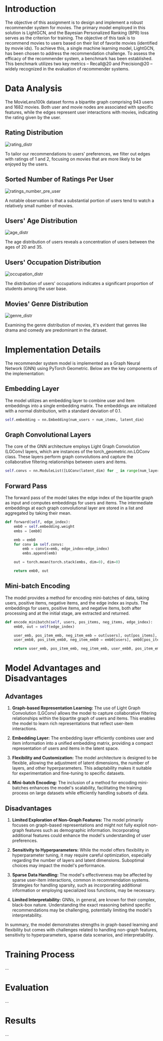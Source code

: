# Introduction

The objective of this assignment is to design and implement a robust recommender system for movies.  The primary model employed in this solution is LightGCN, and the Bayesian Personalized Ranking (BPR) loss serves as the criterion for training. The objective of this task is to recommend movies to users based on their list of favorite movies (identified by movie ids). To achieve this, a single machine learning model, LightGCN, has been chosen to address the recommendation challenge. To assess the efficacy of the recommender system, a benchmark has been established. This benchmark utilizes two key metrics – Recall@20 and Precision@20 – widely recognized in the evaluation of recommender systems.

# Data Analysis

The MovieLens100k dataset forms a bipartite graph comprising 943 users and 1682 movies. Both user and movie nodes are associated with specific features, while the edges represent user interactions with movies, indicating the rating given by the user.

## Rating Distribution

![rating_distr](./figures/rating_count.png)

To tailor our recommendations to users' preferences, we filter out edges with ratings of 1 and 2, focusing on movies that are more likely to be enjoyed by the users.

## Sorted Number of Ratings Per User

![ratings_number_pre_user](./figures/ratings_number_pre_user.png)

A notable observation is that a substantial portion of users tend to watch a relatively small number of movies.

## Users' Age Distribution

![age_distr](./figures/age_distr.png)

The age distribution of users reveals a concentration of users between the ages of 20 and 35.

## Users' Occupation Distribution

![occupation_distr](./figures/occupation_distr.png)

The distribution of users' occupations indicates a significant proportion of students among the user base.

## Movies' Genre Distribution

![genre_distr](./figures/genre_distr.png)

Examining the genre distribution of movies, it's evident that genres like drama and comedy are predominant in the dataset.


# Implementation Details

The recommender system model is implemented as a Graph Neural Network (GNN) using PyTorch Geometric. Below are the key components of the implementation:

## Embedding Layer

The model utilizes an embedding layer to combine user and item embeddings into a single embedding matrix. The embeddings are initialized with a normal distribution, with a standard deviation of 0.1.

```python
self.embedding = nn.Embedding(num_users + num_items, latent_dim)
```

## Graph Convolutional Layers

The core of the GNN architecture employs Light Graph Convolution (LGConv) layers, which are instances of the torch_geometric.nn.LGConv class. These layers perform graph convolutions and capture the collaborative filtering relationships between users and items.

```python
self.convs = nn.ModuleList([LGConv(latent_dim) for _ in range(num_layers)])
```

## Forward Pass

The forward pass of the model takes the edge index of the bipartite graph as input and computes embeddings for users and items. The intermediate embeddings at each graph convolutional layer are stored in a list and aggregated by taking their mean.

```python
def forward(self, edge_index):
    emb0 = self.embedding.weight
    embs = [emb0]

    emb = emb0
    for conv in self.convs:
        emb = conv(x=emb, edge_index=edge_index)
        embs.append(emb)

    out = torch.mean(torch.stack(embs, dim=0), dim=0)

    return emb0, out
```

## Mini-batch Encoding

The model provides a method for encoding mini-batches of data, taking users, positive items, negative items, and the edge index as inputs. The embeddings for users, positive items, and negative items, both after processing and at the initial stage, are extracted and returned.

```python
def encode_minibatch(self, users, pos_items, neg_items, edge_index):
    emb0, out = self(edge_index)

    user_emb, pos_item_emb, neg_item_emb = out[users], out[pos_items], out[neg_items]
    user_emb0, pos_item_emb0, neg_item_emb0 = emb0[users], emb0[pos_items], emb0[neg_items]

    return user_emb, pos_item_emb, neg_item_emb, user_emb0, pos_item_emb0, neg_item_emb0
```

# Model Advantages and Disadvantages

## Advantages

1. **Graph-based Representation Learning:** The use of Light Graph Convolution (LGConv) allows the model to capture collaborative filtering relationships within the bipartite graph of users and items. This enables the model to learn rich representations that reflect user-item interactions.

2. **Embedding Layer:** The embedding layer efficiently combines user and item information into a unified embedding matrix, providing a compact representation of users and items in the latent space.

3. **Flexibility and Customization:** The model architecture is designed to be flexible, allowing the adjustment of latent dimensions, the number of layers, and other hyperparameters. This adaptability makes it suitable for experimentation and fine-tuning to specific datasets.

4. **Mini-batch Encoding:** The inclusion of a method for encoding mini-batches enhances the model's scalability, facilitating the training process on large datasets while efficiently handling subsets of data.

## Disadvantages

1. **Limited Exploration of Non-Graph Features:** The model primarily focuses on graph-based representations and might not fully exploit non-graph features such as demographic information. Incorporating additional features could enhance the model's understanding of user preferences.

2. **Sensitivity to Hyperparameters:** While the model offers flexibility in hyperparameter tuning, it may require careful optimization, especially regarding the number of layers and latent dimensions. Suboptimal choices may impact the model's performance.

3. **Sparse Data Handling:** The model's effectiveness may be affected by sparse user-item interactions, common in recommendation systems. Strategies for handling sparsity, such as incorporating additional information or employing specialized loss functions, may be necessary.

4. **Limited Interpretability:** GNNs, in general, are known for their complex, black-box nature. Understanding the exact reasoning behind specific recommendations may be challenging, potentially limiting the model's interpretability.

In summary, the model demonstrates strengths in graph-based learning and flexibility but comes with challenges related to handling non-graph features, sensitivity to hyperparameters, sparse data scenarios, and interpretability.

# Training Process
...
# Evaluation
...
# Results
...